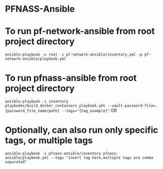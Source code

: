 # PFNASS-Ansible

# To run pf-network-ansible from root project directory

`ansible-playbook -u root -i pf-network-ansible/inventory.yml -p pf-network-ansible/playbook.yml`

# To run pfnass-ansible from root project directory

`ansible-playbook -i inventory playbooks/build_docker_containers_playbook.yml --vault-password-file=.{password_file_name/path} --tags="{tag_example}"`
OR

# Optionally, can also run only specific tags, or multiple tags

`ansible-playbook -i pfnass-ansible/inventory pfnass-ansible/playbook.yml --tags "insert tag here,multiple tags are comma separated"`
